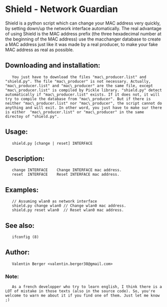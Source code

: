 # Shield - Network Guardian
Shield is a python script which can change your MAC address very quickly, by setting down/up the network interface automatically. The real advantage of using Shield is the MAC address prefix (the three hexadecimal number at the beginning of the MAC address) use the macchanger database to create a MAC address just like it was made by a real producer, to make your fake MAC address as real as possible.

## Downloading and installation:
       You just have to download the files "mac\_producer.list" and "shield.py". The file "mac\_producer" is not necessary. Actually, "mac\_producer.list" and "mac\_producer" are the same file, except "mac\_producer.list" is compiled by Pickle library. "shield.py" detect automatically if "mac\_producer.list" exists. If it does not, it will try to compile the database from "mac\_producer". But if there is neither "mac\_producer.list" nor "mac\_producer", the script cannot do anything and will exit. In other word, you just have to make sur there is either  "mac\_producer.list" or "mac\_producer" in the same directoy of "shield.py".

## Usage:
       shield.py [change | reset] INTERFACE

## Description:
       change INTERFACE    Change INTERFACE mac address.
       reset  INTERFACE    Reset INTERFACE mac address.

## Examples:
       // Assuming wlan0 as network interface
       shield.py change wlan0 // Change wlan0 mac address.
       shield.py reset wlan0  // Reset wlan0 mac address.

## See also:
       ifconfig (8)

## Author:
       Valentin Berger <valentin.berger38@gmail.com>

### Note:
       As a french developper who try to learn english, I think there is a LOT of mistake in those texts (also in the source code). So, you're welcome to warn me about it if you find one of them. Just let me know ;)
